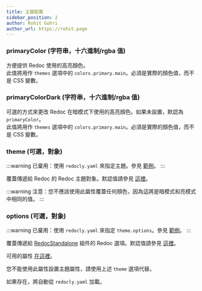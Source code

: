 ```yaml
---
title: 主題配置
sidebar_position: 2
author: Rohit Gohri
author_url: https://rohit.page
---
```


### primaryColor (字符串，十六進制/rgba 值)

方便提供 Redoc 使用的高亮顏色。  
此值將用作 `themes` 選項中的 `colors.primary.main`。必須是實際的顏色值，而不是 CSS 變數。

### primaryColorDark (字符串，十六進制/rgba 值)

可選的方式來更改 Redoc 在暗模式下使用的高亮顏色。如果未設置，默認為 `primaryColor`。  
此值將用作 `themes` 選項中的 `colors.primary.main`。必須是實際的顏色值，而不是 CSS 變數。

### theme (可選，對象)

:::warning
已棄用：使用 `redocly.yaml` 來指定主題。參見 [範例](https://github.com/rohit-gohri/redocusaurus/blob/main/website/redocly.yaml)。
:::

覆蓋傳遞給 Redoc 的 Redoc 主題對象。默認值請參見 [這裡](https://github.com/Redocly/redoc#redoc-theme-object)。

:::warning
注意：您不應該使用此屬性覆蓋任何顏色，因為這將是暗模式和亮模式中相同的值。
:::

### options (可選，對象)

:::warning
已棄用：使用 `redocly.yaml` 來指定 `theme.options`。參見 [範例](https://github.com/rohit-gohri/redocusaurus/blob/main/website/redocly.yaml)。
:::

覆蓋傳遞給 [RedocStandalone](https://redoc.ly/docs/redoc/quickstart/react/) 組件的 Redoc 選項。默認值請參見 [這裡](https://github.com/rohit-gohri/redocusaurus/blob/main/packages/docusaurus-theme-redoc/src/redocData.ts#L5-L12)。

可用的屬性 [在這裡](https://redocly.com/docs/api-reference-docs/configuration/functionality/#featuresopenapi-schema)。

您不能使用此屬性設置主題屬性，請使用上述 `theme` 選項代替。

如果存在，將自動從 `redocly.yaml` 加載。
